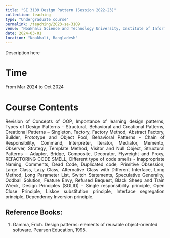 ```yaml
---
title: "SE 3109 Design Pattern (Session 2022-23)"
collection: teaching
type: "Undergraduate course"
permalink: /teaching/2023-se-3109
venue: "Noakhali Science and Technology University, Institute of Information Technology"
date: 2024-03-01
location: "Noakhali, Bangladesh"
---
```

Description here


Time
======
From Mar 2024 to Oct 2024

Course Contents
====
<p align="justify">
Revision of Concepts of OOP, Importance of learning design patterns, Types of Design Patterns - Structural, Behavioral and Creational Patterns, Creational Patterns – Singleton, Factory, Factory Method, Abstract Factory, Builder, Prototype and Object Pool, Behavioral Patterns - Chain of Responsibility, Command, Interpreter, Iterator, Mediator, Memento, Observer, Strategy, Template Method, Visitor and Null Object, Structural Patterns – Adapter, Bridge, Composite, Decorator, Flyweight and Proxy, REFACTORING CODE SMELL, Different type of code smells - Inappropriate Naming, Comments, Dead Code, Duplicated code, Primitive Obsession, Large Class, Lazy Class, Alternative Class with Different Interface, Long Method, Long Parameter List, Switch Statements, Speculative Generality, Oddball Solution, Feature Envy, Refused Bequest, Black Sheep and Train Wreck, Design Principles (SOLID) - Single responsibility principle, Open Close Principle, Liskov substitution principle, Interface segregation principle, Dependency Inversion principle.
</p>

Reference Books:
------
1. Gamma, Erich. Design patterns: elements of reusable object-oriented software.
Pearson Education, 1995. <br/>
